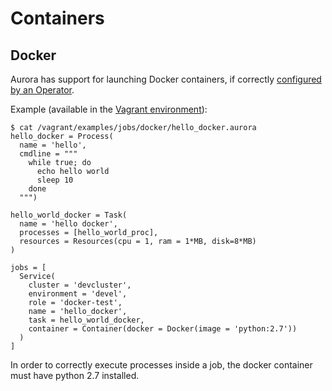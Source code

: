 Containers
==========


Docker
------

Aurora has support for launching Docker containers, if correctly [configured by an Operator](operations/configuration.md#docker-containers).

Example (available in the [Vagrant environment](getting-started/vagrant.md)):


    $ cat /vagrant/examples/jobs/docker/hello_docker.aurora
    hello_docker = Process(
      name = 'hello',
      cmdline = """
        while true; do
          echo hello world
          sleep 10
        done
      """)

    hello_world_docker = Task(
      name = 'hello docker',
      processes = [hello_world_proc],
      resources = Resources(cpu = 1, ram = 1*MB, disk=8*MB)
    )

    jobs = [
      Service(
        cluster = 'devcluster',
        environment = 'devel',
        role = 'docker-test',
        name = 'hello_docker',
        task = hello_world_docker,
        container = Container(docker = Docker(image = 'python:2.7'))
      )
    ]


In order to correctly execute processes inside a job, the docker container must have python 2.7
installed.
